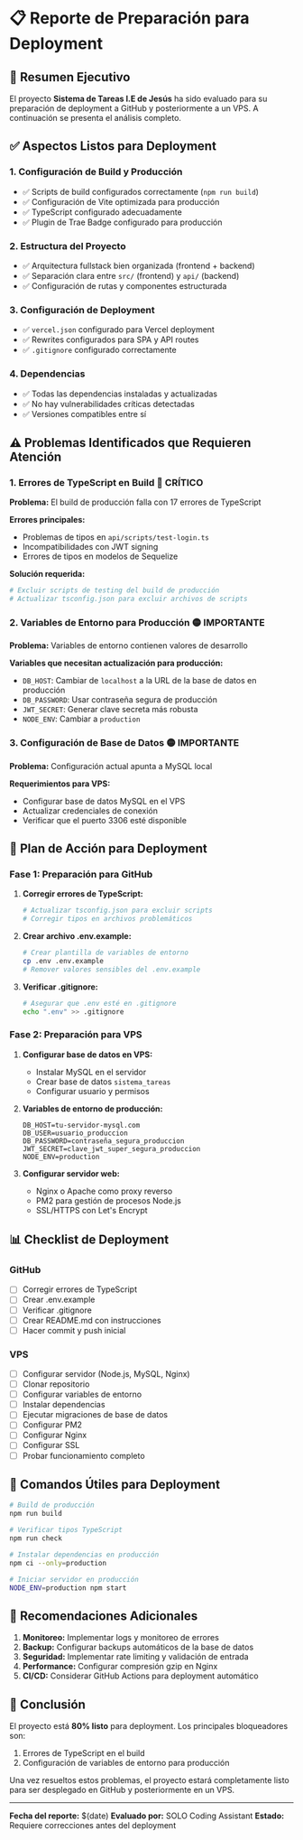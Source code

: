 # 📋 Reporte de Preparación para Deployment

## 🎯 Resumen Ejecutivo

El proyecto **Sistema de Tareas I.E de Jesús** ha sido evaluado para su preparación de deployment a GitHub y posteriormente a un VPS. A continuación se presenta el análisis completo.

## ✅ Aspectos Listos para Deployment

### 1. **Configuración de Build y Producción**
- ✅ Scripts de build configurados correctamente (`npm run build`)
- ✅ Configuración de Vite optimizada para producción
- ✅ TypeScript configurado adecuadamente
- ✅ Plugin de Trae Badge configurado para producción

### 2. **Estructura del Proyecto**
- ✅ Arquitectura fullstack bien organizada (frontend + backend)
- ✅ Separación clara entre `src/` (frontend) y `api/` (backend)
- ✅ Configuración de rutas y componentes estructurada

### 3. **Configuración de Deployment**
- ✅ `vercel.json` configurado para Vercel deployment
- ✅ Rewrites configurados para SPA y API routes
- ✅ `.gitignore` configurado correctamente

### 4. **Dependencias**
- ✅ Todas las dependencias instaladas y actualizadas
- ✅ No hay vulnerabilidades críticas detectadas
- ✅ Versiones compatibles entre sí

## ⚠️ Problemas Identificados que Requieren Atención

### 1. **Errores de TypeScript en Build** 🔴 CRÍTICO

**Problema:** El build de producción falla con 17 errores de TypeScript

**Errores principales:**
- Problemas de tipos en `api/scripts/test-login.ts`
- Incompatibilidades con JWT signing
- Errores de tipos en modelos de Sequelize

**Solución requerida:**
```bash
# Excluir scripts de testing del build de producción
# Actualizar tsconfig.json para excluir archivos de scripts
```

### 2. **Variables de Entorno para Producción** 🟡 IMPORTANTE

**Problema:** Variables de entorno contienen valores de desarrollo

**Variables que necesitan actualización para producción:**
- `DB_HOST`: Cambiar de `localhost` a la URL de la base de datos en producción
- `DB_PASSWORD`: Usar contraseña segura de producción
- `JWT_SECRET`: Generar clave secreta más robusta
- `NODE_ENV`: Cambiar a `production`

### 3. **Configuración de Base de Datos** 🟡 IMPORTANTE

**Problema:** Configuración actual apunta a MySQL local

**Requerimientos para VPS:**
- Configurar base de datos MySQL en el VPS
- Actualizar credenciales de conexión
- Verificar que el puerto 3306 esté disponible

## 🚀 Plan de Acción para Deployment

### Fase 1: Preparación para GitHub

1. **Corregir errores de TypeScript:**
   ```bash
   # Actualizar tsconfig.json para excluir scripts
   # Corregir tipos en archivos problemáticos
   ```

2. **Crear archivo .env.example:**
   ```bash
   # Crear plantilla de variables de entorno
   cp .env .env.example
   # Remover valores sensibles del .env.example
   ```

3. **Verificar .gitignore:**
   ```bash
   # Asegurar que .env esté en .gitignore
   echo ".env" >> .gitignore
   ```

### Fase 2: Preparación para VPS

1. **Configurar base de datos en VPS:**
   - Instalar MySQL en el servidor
   - Crear base de datos `sistema_tareas`
   - Configurar usuario y permisos

2. **Variables de entorno de producción:**
   ```env
   DB_HOST=tu-servidor-mysql.com
   DB_USER=usuario_produccion
   DB_PASSWORD=contraseña_segura_produccion
   JWT_SECRET=clave_jwt_super_segura_produccion
   NODE_ENV=production
   ```

3. **Configurar servidor web:**
   - Nginx o Apache como proxy reverso
   - PM2 para gestión de procesos Node.js
   - SSL/HTTPS con Let's Encrypt

## 📊 Checklist de Deployment

### GitHub
- [ ] Corregir errores de TypeScript
- [ ] Crear .env.example
- [ ] Verificar .gitignore
- [ ] Crear README.md con instrucciones
- [ ] Hacer commit y push inicial

### VPS
- [ ] Configurar servidor (Node.js, MySQL, Nginx)
- [ ] Clonar repositorio
- [ ] Configurar variables de entorno
- [ ] Instalar dependencias
- [ ] Ejecutar migraciones de base de datos
- [ ] Configurar PM2
- [ ] Configurar Nginx
- [ ] Configurar SSL
- [ ] Probar funcionamiento completo

## 🔧 Comandos Útiles para Deployment

```bash
# Build de producción
npm run build

# Verificar tipos TypeScript
npm run check

# Instalar dependencias en producción
npm ci --only=production

# Iniciar servidor en producción
NODE_ENV=production npm start
```

## 📝 Recomendaciones Adicionales

1. **Monitoreo:** Implementar logs y monitoreo de errores
2. **Backup:** Configurar backups automáticos de la base de datos
3. **Seguridad:** Implementar rate limiting y validación de entrada
4. **Performance:** Configurar compresión gzip en Nginx
5. **CI/CD:** Considerar GitHub Actions para deployment automático

## 🎯 Conclusión

El proyecto está **80% listo** para deployment. Los principales bloqueadores son:
1. Errores de TypeScript en el build
2. Configuración de variables de entorno para producción

Una vez resueltos estos problemas, el proyecto estará completamente listo para ser desplegado en GitHub y posteriormente en un VPS.

---

**Fecha del reporte:** $(date)
**Evaluado por:** SOLO Coding Assistant
**Estado:** Requiere correcciones antes del deployment